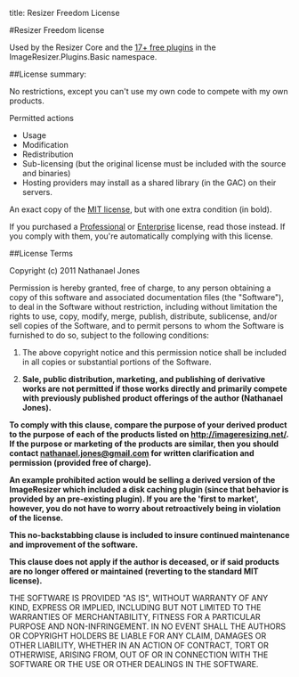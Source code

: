 title: Resizer Freedom License

#Resizer Freedom license

Used by the Resizer Core and the [17+ free plugins](/plugins) in the ImageResizer.Plugins.Basic namespace.

##License summary:

No restrictions, except you can't use my own code to compete with my own products.

Permitted actions
 * Usage
 * Modification
 * Redistribution
 * Sub-licensing (but the original license must be included with the source and binaries)
 * Hosting providers may install as a shared library (in the GAC) on their servers.

An exact copy of the [MIT license](http://www.opensource.org/licenses/mit-license.php), but with one extra condition (in bold).

If you purchased a [Professional](/licenses/pro) or [Enterprise](/licenses/enterprise) license, read those instead. If you comply with them, you're automatically complying with this license.

##License Terms

Copyright (c) 2011 Nathanael Jones

Permission is hereby granted, free of charge, to any person obtaining a copy
of this software and associated documentation files (the "Software"), to deal
in the Software without restriction, including without limitation the rights
to use, copy, modify, merge, publish, distribute, sublicense, and/or sell
copies of the Software, and to permit persons to whom the Software is
furnished to do so, subject to the following conditions:

1. The above copyright notice and this permission notice shall be included in
all copies or substantial portions of the Software. 

2. **Sale, public distribution, marketing, and publishing of derivative works 
are not permitted if those works directly and primarily compete with previously published product
offerings of the author (Nathanael Jones).**

**To comply with this clause, compare the purpose of your derived product 
to the purpose of each of the products listed on <http://imageresizing.net/>.
If the purpose or marketing of the products are similar, then you should contact 
nathanael.jones@gmail.com for written clarification and permission (provided free of charge).**

**An example prohibited action would be selling a derived version of the ImageResizer which included a disk caching plugin (since that behavior is provided by an pre-existing plugin).
If you are the 'first to market', however, you do not have to worry about retroactively being in violation of the license.**

**This no-backstabbing clause is included to insure continued maintenance and improvement of the software.**

**This clause does not apply if the author is deceased, or if said products are no longer offered or maintained (reverting to the standard MIT license).**

THE SOFTWARE IS PROVIDED "AS IS", WITHOUT WARRANTY OF ANY KIND, EXPRESS OR
IMPLIED, INCLUDING BUT NOT LIMITED TO THE WARRANTIES OF MERCHANTABILITY,
FITNESS FOR A PARTICULAR PURPOSE AND NON-INFRINGEMENT. IN NO EVENT SHALL THE
AUTHORS OR COPYRIGHT HOLDERS BE LIABLE FOR ANY CLAIM, DAMAGES OR OTHER
LIABILITY, WHETHER IN AN ACTION OF CONTRACT, TORT OR OTHERWISE, ARISING FROM,
OUT OF OR IN CONNECTION WITH THE SOFTWARE OR THE USE OR OTHER DEALINGS IN
THE SOFTWARE.


